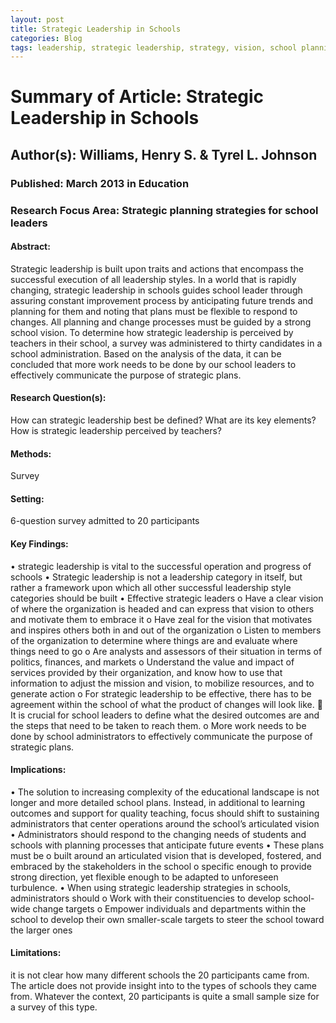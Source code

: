 ```yaml
---
layout: post
title: Strategic Leadership in Schools
categories: Blog
tags: leadership, strategic leadership, strategy, vision, school planning
---
```


# Summary of Article: Strategic Leadership in Schools

## Author(s): Williams, Henry S. & Tyrel L. Johnson

### Published: March 2013 in Education

### Research Focus Area: Strategic planning strategies for school leaders

#### Abstract:
Strategic leadership is built upon traits and actions that encompass the successful execution of all leadership styles. In a world that is rapidly changing, strategic leadership in schools guides school leader through assuring constant improvement process by anticipating future trends and planning for them and noting that plans must be flexible to respond to changes. All planning and change processes must be guided by a strong school vision. To determine how strategic leadership is perceived by teachers in their school, a survey was administered to thirty candidates in a school administration. Based on the analysis of the data, it can be concluded that more work needs to be done by our school leaders to effectively communicate the purpose of strategic plans.


#### Research Question(s):
How can strategic leadership best be defined? What are its key elements? How is strategic leadership perceived by teachers?


#### Methods:
Survey


#### Setting:
6-question survey admitted to 20 participants


#### Key Findings:
• strategic leadership is vital to the successful operation and progress of schools • Strategic leadership is not a leadership category in itself, but rather a framework upon which all other successful leadership style categories should be built • Effective strategic leaders o Have a clear vision of where the organization is headed and can express that vision to others and motivate them to embrace it o Have zeal for the vision that motivates and inspires others both in and out of the organization o Listen to members of the organization to determine where things are and evaluate where things need to go o Are analysts and assessors of their situation in terms of politics, finances, and markets o Understand the value and impact of services provided by their organization, and know how to use that information to adjust the mission and vision, to mobilize resources, and to generate action o For strategic leadership to be effective, there has to be agreement within the school of what the product of changes will look like.  It is crucial for school leaders to define what the desired outcomes are and the steps that need to be taken to reach them. o More work needs to be done by school administrators to effectively communicate the purpose of strategic plans. 


#### Implications:
• The solution to increasing complexity of the educational landscape is not longer and more detailed school plans. Instead, in additional to learning outcomes and support for quality teaching, focus should shift to sustaining administrators that center operations around the school’s articulated vision • Administrators should respond to the changing needs of students and schools with planning processes that anticipate future events • These plans must be o built around an articulated vision that is developed, fostered, and embraced by the stakeholders in the school o specific enough to provide strong direction, yet flexible enough to be adapted to unforeseen turbulence. • When using strategic leadership strategies in schools, administrators should o Work with their constituencies to develop school-wide change targets o Empower individuals and departments within the school to develop their own smaller-scale targets to steer the school toward the larger ones 


#### Limitations:
it is not clear how many different schools the 20 participants came from. The article does not provide insight into to the types of schools they came from. Whatever the context, 20 participants is quite a small sample size for a survey of this type.


